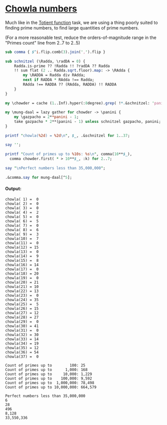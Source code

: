 [1]: https://rosettacode.org/wiki/Chowla_numbers

# [Chowla numbers][1]

Much like in the [Totient function](https://rosettacode.org/wiki/Totient_function) task, we are using a thing poorly suited to finding prime numbers, to find large quantities of prime numbers.



(For a more reasonable test, reduce the orders-of-magnitude range in the "Primes count" line from 2..7 to 2..5)

```perl
sub comma { $^i.flip.comb(3).join(',').flip }
 
sub schnitzel (\Radda, \radDA = 0) {
    Radda.is-prime ?? !Radda !! ?radDA ?? Radda
    !! sum flat (2 .. Radda.sqrt.floor).map: -> \RAdda {
        my \RADDA = Radda div RAdda;
        next if RADDA * RAdda !== Radda;
        RAdda !== RADDA ?? (RAdda, RADDA) !! RADDA
    }
}
 
my \chowder = cache (1..Inf).hyper(:8degree).grep( !*.&schnitzel: 'panini' );
 
my \mung-daal = lazy gather for chowder -> \panini {
    my \gazpacho = 2**panini - 1;
    take gazpacho * 2**(panini - 1) unless schnitzel gazpacho, panini;
}
 
printf "chowla(%2d) = %2d\n", $_, .&schnitzel for 1..37;
 
say '';
 
printf "Count of primes up to %10s: %s\n", comma(10**$_),
  comma chowder.first( * > 10**$_, :k) for 2..7;
 
say "\nPerfect numbers less than 35,000,000";
 
.&comma.say for mung-daal[^5];
```

#### Output:
```
chowla( 1) =  0
chowla( 2) =  0
chowla( 3) =  0
chowla( 4) =  2
chowla( 5) =  0
chowla( 6) =  5
chowla( 7) =  0
chowla( 8) =  6
chowla( 9) =  3
chowla(10) =  7
chowla(11) =  0
chowla(12) = 15
chowla(13) =  0
chowla(14) =  9
chowla(15) =  8
chowla(16) = 14
chowla(17) =  0
chowla(18) = 20
chowla(19) =  0
chowla(20) = 21
chowla(21) = 10
chowla(22) = 13
chowla(23) =  0
chowla(24) = 35
chowla(25) =  5
chowla(26) = 15
chowla(27) = 12
chowla(28) = 27
chowla(29) =  0
chowla(30) = 41
chowla(31) =  0
chowla(32) = 30
chowla(33) = 14
chowla(34) = 19
chowla(35) = 12
chowla(36) = 54
chowla(37) =  0

Count of primes up to        100: 25
Count of primes up to      1,000: 168
Count of primes up to     10,000: 1,229
Count of primes up to    100,000: 9,592
Count of primes up to  1,000,000: 78,498
Count of primes up to 10,000,000: 664,579

Perfect numbers less than 35,000,000
6
28
496
8,128
33,550,336
```